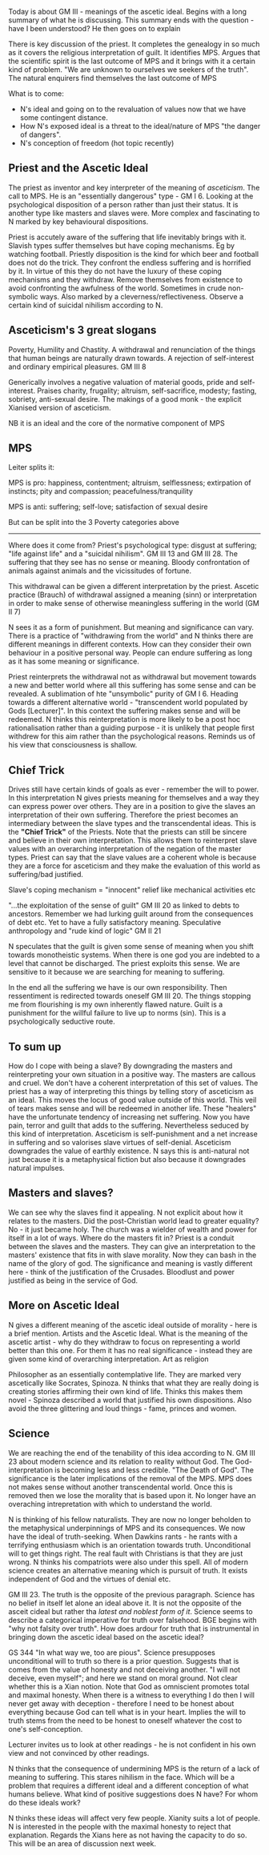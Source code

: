 Today is about GM III - meanings of the ascetic ideal. Begins with a long summary of what he is discussing. This summary ends with the question - have I been understood? He then goes on to explain

There is key discussion of the priest. It completes the genealogy in so much as it covers the religious interpretation of guilt. It identifies MPS. Argues that the scientific spirit is the last outcome of MPS and it brings with it a certain kind of problem. "We are unknown to ourselves we seekers of the truth". The natural enquirers find themselves the last outcome of MPS

What is to come:
* N's ideal and going on to the revaluation of values now that we have some contingent distance.
* How N's exposed ideal is a threat to the ideal/nature of MPS "the danger of dangers".
* N's conception of freedom (hot topic recently)

## Priest and the Ascetic Ideal
The priest as inventor and key interpreter of the meaning of _asceticism_. The call to MPS. He is an "essentially dangerous" type - GM I 6. Looking at the psychological disposition of a person rather than just their status. It is another type like masters and slaves were. More complex and fascinating to N marked by key behavioural dispositions.

Priest is accutely aware of the suffering that life inevitably brings with it. Slavish types suffer themselves but have coping mechanisms. Eg by watching football. Priestly disposition is the kind for which beer and football does not do the trick. They confront the endless suffering and is horrified by it. In virtue of this they do not have the luxury of these coping mechanisms and they withdraw. Remove themselves from existence to avoid confronting the awfulness of the world. Sometimes in crude non-symbolic ways. Also marked by a cleverness/reflectiveness. Observe a certain kind of suicidal nihilism according to N.

## Asceticism's 3 great slogans
Poverty, Humility and Chastity. A withdrawal and renunciation of the things that human beings are naturally drawn towards. A rejection of self-interest and ordinary empirical pleasures. GM III 8

Generically involves a negative valuation of material goods, pride and self-interest. Praises charity, frugality; altruism, self-sacrifice, modesty; fasting, sobriety, anti-sexual desire. The makings of a good monk - the explicit Xianised version of asceticism.

NB it is an ideal and the core of the normative component of MPS

## MPS
Leiter splits it:

MPS is pro: happiness, contentment; altruism, selflessness; extirpation of instincts; pity and compassion; peacefulness/tranquility

MPS is anti: suffering; self-love; satisfaction of sexual desire

But can be split into the 3 Poverty categories above

---
Where does it come from? Priest's psychological type: disgust at suffering; "life against life" and a "suicidal nihilism". GM III 13 and GM III 28. The suffering that they see has no sense or meaning. Bloody confrontation of animals against animals and the vicissitudes of fortune.

This withdrawal can be given a different interpretation by the priest. Ascetic practice (Brauch) of withdrawal assigned a meaning (sinn) or interpretation in order to make sense of otherwise meaningless suffering in the world (GM II 7)

N sees it as a form of punishment. But meaning and significance can vary. There is a practice of "withdrawing from the world" and N thinks there are different meanings in different contexts. How can they consider their own behaviour in a positive personal way. People can endure suffering as long as it has some meaning or significance.

Priest reinterprets the withdrawal not as withdrawal but movement towards a new and better world where all this suffering has some sense and can be revealed. A sublimation of hte "unsymbolic" purity of GM I 6. Heading towards a different alternative world - "transcendent world populated by Gods [Lecturer]". In this context the suffering makes sense and will be redeemed. N thinks this reinterpretation is more likely to be a post hoc rationalisation rather than a guiding purpose - it is unlikely that people first withdrew for this aim rather than the psychological reasons. Reminds us of his view that consciousness is shallow.

## Chief Trick
Drives still have certain kinds of goals as ever - remember the will to power. In this interpretation N gives priests meaning for themselves and a way they can express power over others. They are in a position to give the slaves an interpretation of their own suffering. Therefore the priest becomes an intermediary between the slave types and the transcendental ideas. This is the **"Chief Trick"** of the Priests. Note that the priests can still be sincere and believe in their own interpretation. This allows them to reinterpret slave values with an overarching interpretation of the negation of the master types. Priest can say that the slave values are a coherent whole is because they are a force for asceticism and they make the evaluation of this world as suffering/bad justified.

Slave's coping mechanism = "innocent" relief like mechanical activities etc

"...the exploitation of the sense of guilt" GM III 20 as linked to debts to ancestors. Remember we had lurking guilt around from the consequences of debt etc. Yet to have a fully satisfactory meaning. Speculative anthropology and "rude kind of logic" GM II 21

N speculates that the guilt is given some sense of meaning when you shift towards monotheistic systems. When there is one god you are indebted to a level that cannot be discharged. The priest exploits this sense. We are sensitive to it because we are searching for meaning to suffering. 

In the end all the suffering we have is our own responsibility. Then ressentiment is redirected towards oneself GM III 20. The things stopping me from flourishing is my own inherently flawed nature. Guilt is a punishment for the willful failure to live up to norms (sin). This is a psychologically seductive route.

## To sum up
How do I cope with being a slave? By downgrading the masters and reinterpreting your own situation in a positive way. The masters are callous and cruel. We don't have a coherent interpretation of this set of values. The priest has a way of interpreting this things by telling story of asceticism as an ideal. This moves the locus of good value outside of this world. This veil of tears makes sense and will be redeemed in another life. These "healers" have the unfortunate tendency of increasing net suffering. Now you have pain, terror and guilt that adds to the suffering. Nevertheless seduced by this kind of interpretation. Asceticism is self-punishment and a net increase in suffering and so valorises slave virtues of self-denial. Asceticism downgrades the value of earthly existence. N says this is anti-natural not just because it is a metaphysical fiction but also because it downgrades natural impulses.

## Masters and slaves?
We can see why the slaves find it appealing. N not explicit about how it relates to the masters. Did the post-Christian world lead to greater equality? No - it just became holy. The church was a wielder of wealth and power for itself in a lot of ways. Where do the masters fit in? Priest is a conduit between the slaves and the masters. They can give an interpretation to the masters' existence that fits in with slave morality. Now they can bash in the name of the glory of god. The significance and meaning is vastly different here - think of the justification of the Crusades. Bloodlust and power justified as being in the service of God.

## More on Ascetic Ideal

N gives a different meaning of the ascetic ideal outside of morality - here is a brief mention. Artists and the Ascetic Ideal. What is the meaning of the ascetic artist - why do they withdraw to focus on representing a world better than this one. For them it has no real significance - instead they are given some kind of overarching interpretation. Art as religion

Philosopher as an essentially contemplative life. They are marked very ascetically like Socrates, Spinoza. N thinks that what they are really doing is creating stories affirming their own kind of life. Thinks this makes them novel - Spinoza described a world that justified his own dispositions. Also avoid the three glittering and loud things - fame, princes and women.

## Science
We are reaching the end of the tenability of this idea according to N. GM III 23 about modern science and its relation to reality without God. The God-interpretation is becoming less and less credible. "The Death of God". The significance is the later implications of the removal of the MPS. MPS does not makes sense without another transcendental world. Once this is removed then we lose the morality that is based upon it. No longer have an overaching intrepretation with which to understand the world.

N is thinking of his fellow naturalists. They are now no longer beholden to the metaphysical underpinnings of MPS and its consequences. We now have the ideal of truth-seeking. When Dawkins rants - he rants with a terrifying enthusiasm which is an orientation towards truth. Unconditional will to get things right. The real fault with Christians is that they are just wrong. N thinks his compatriots were also under this spell. All of modern science creates an alternative meaning which is pursuit of truth. It exists independent of God and the virtues of denial etc.

GM III 23. The truth is the opposite of the previous paragraph. Science has no belief in itself let alone an ideal above it. It is not the opposite of the asceit cideal but rather tha _latest and noblest form of it_. Science seems to describe a categorical imperative for truth over falsehood. BGE begins with "why not falsity over truth". How does ardour for truth that is instrumental in bringing down the ascetic ideal based on the ascetic ideal?

GS 344 "In what way we, too are pious". Science presupposes unconditional will to truth so there is a prior question. Suggests that is comes from the value of honesty and not deceiving another. "I will not deceive, even myself"; and here we stand on moral ground. Not clear whether this is a Xian notion. Note that God as omniscient promotes total and maximal honesty. When there is a witness to everything I do then I will never get away with deception - therefore I need to be honest about everything because God can tell what is in your heart. Implies the will to truth stems from the need to be honest to oneself whatever the cost to one's self-conception.

Lecturer invites us to look at other readings - he is not confident in his own view and not convinced by other readings. 

N thinks that the consequence of undermining MPS is the return of a lack of meaning to suffering. This stares nihilism in the face. Which will be a problem that requires a different ideal and a different conception of what humans believe. What kind of positive suggestions does N have? For whom do these ideals work? 

N thinks these ideas will affect very few people. Xianity suits a lot of people. N is interested in the people with the maximal honesty to reject that explanation. Regards the Xians here as not having the capacity to do so. This will be an area of discussion next week.

